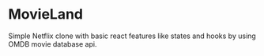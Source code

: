 # MovieLand
Simple Netflix clone with basic react features like states and hooks by using OMDB movie database api.

